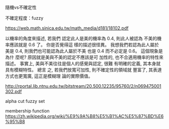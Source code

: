 

隨機vs不確定性

不確定程度：fuzzy


https://web.math.sinica.edu.tw/math_media/d181/18102.pdf


以機率的角度來描述, 若我們 認定此人是美的機率為 0.4, 則此人被認為 不美的機率應該就是 0.6 了。 你是否覺得這 樣的描述很怪異。 我想我們若認為此人屬於 美是 0.4, 則我們也可能認為此人屬於不美 也是 0.4 而不必定是 0.6。 這個現象是為什 麼呢? 原因就是美與不美的認定不應該是可 加性的, 也不合適用機率的特性來描述。 事實上, 美與不美往往是個人的感覺與認定, 很難 有明確的定義, 其本身就具有模糊特性。 總言 之, 若我們放寬可加性, 則不確定性的領域就 豐富了, 其表達方式也更寬廣, 這正是模糊理 論的實際價值。


http://rportal.lib.ntnu.edu.tw/bitstream/20.500.12235/95760/2/n069475001302.pdf


alpha cut fuzzy set



membership function
https://zh.wikipedia.org/wiki/%E9%9A%B8%E5%B1%AC%E5%87%BD%E6%95%B8